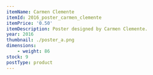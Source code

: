 ```yaml
---
itemName: Carmen Clemente
itemId: 2016_poster_carmen_clemente
itemPrice: '0.50'
itemDescription: Poster designed by Carmen Clemente.
year: 2016
thumbnail: ./poster_a.png
dimensions: 
    - weight: 86
stock: 9
postType: product
---
```

